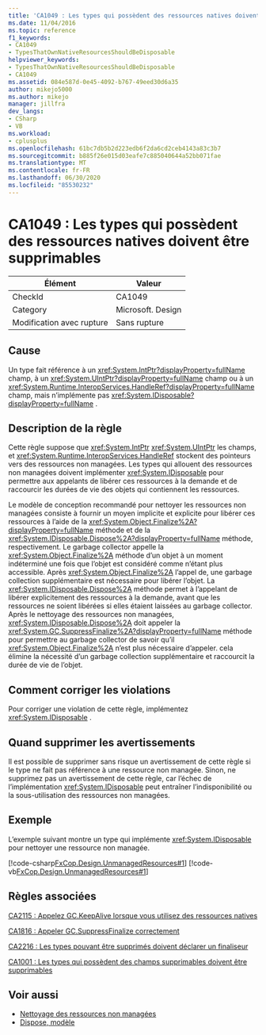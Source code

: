 ```yaml
---
title: 'CA1049 : Les types qui possèdent des ressources natives doivent être supprimables'
ms.date: 11/04/2016
ms.topic: reference
f1_keywords:
- CA1049
- TypesThatOwnNativeResourcesShouldBeDisposable
helpviewer_keywords:
- TypesThatOwnNativeResourcesShouldBeDisposable
- CA1049
ms.assetid: 084e587d-0e45-4092-b767-49eed30d6a35
author: mikejo5000
ms.author: mikejo
manager: jillfra
dev_langs:
- CSharp
- VB
ms.workload:
- cplusplus
ms.openlocfilehash: 61bc7db5b2d223edb6f2da6cd2ceb4143a83c3b7
ms.sourcegitcommit: b885f26e015d03eafe7c885040644a52bb071fae
ms.translationtype: MT
ms.contentlocale: fr-FR
ms.lasthandoff: 06/30/2020
ms.locfileid: "85530232"
---
```

# <a name="ca1049-types-that-own-native-resources-should-be-disposable"></a>CA1049 : Les types qui possèdent des ressources natives doivent être supprimables

|Élément|Valeur|
|-|-|
|CheckId|CA1049|
|Category|Microsoft. Design|
|Modification avec rupture|Sans rupture|

## <a name="cause"></a>Cause

Un type fait référence à un <xref:System.IntPtr?displayProperty=fullName> champ, à un <xref:System.UIntPtr?displayProperty=fullName> champ ou à un <xref:System.Runtime.InteropServices.HandleRef?displayProperty=fullName> champ, mais n’implémente pas <xref:System.IDisposable?displayProperty=fullName> .

## <a name="rule-description"></a>Description de la règle

Cette règle suppose que <xref:System.IntPtr> <xref:System.UIntPtr> les champs, et <xref:System.Runtime.InteropServices.HandleRef> stockent des pointeurs vers des ressources non managées. Les types qui allouent des ressources non managées doivent implémenter <xref:System.IDisposable> pour permettre aux appelants de libérer ces ressources à la demande et de raccourcir les durées de vie des objets qui contiennent les ressources.

Le modèle de conception recommandé pour nettoyer les ressources non managées consiste à fournir un moyen implicite et explicite pour libérer ces ressources à l’aide de la <xref:System.Object.Finalize%2A?displayProperty=fullName> méthode et de la <xref:System.IDisposable.Dispose%2A?displayProperty=fullName> méthode, respectivement. Le garbage collector appelle la <xref:System.Object.Finalize%2A> méthode d’un objet à un moment indéterminé une fois que l’objet est considéré comme n’étant plus accessible. Après <xref:System.Object.Finalize%2A> l’appel de, une garbage collection supplémentaire est nécessaire pour libérer l’objet. La <xref:System.IDisposable.Dispose%2A> méthode permet à l’appelant de libérer explicitement des ressources à la demande, avant que les ressources ne soient libérées si elles étaient laissées au garbage collector. Après le nettoyage des ressources non managées, <xref:System.IDisposable.Dispose%2A> doit appeler la <xref:System.GC.SuppressFinalize%2A?displayProperty=fullName> méthode pour permettre au garbage collector de savoir qu’il <xref:System.Object.Finalize%2A> n’est plus nécessaire d’appeler. cela élimine la nécessité d’un garbage collection supplémentaire et raccourcit la durée de vie de l’objet.

## <a name="how-to-fix-violations"></a>Comment corriger les violations
Pour corriger une violation de cette règle, implémentez <xref:System.IDisposable> .

## <a name="when-to-suppress-warnings"></a>Quand supprimer les avertissements
Il est possible de supprimer sans risque un avertissement de cette règle si le type ne fait pas référence à une ressource non managée. Sinon, ne supprimez pas un avertissement de cette règle, car l’échec de l’implémentation <xref:System.IDisposable> peut entraîner l’indisponibilité ou la sous-utilisation des ressources non managées.

## <a name="example"></a>Exemple
L’exemple suivant montre un type qui implémente <xref:System.IDisposable> pour nettoyer une ressource non managée.

[!code-csharp[FxCop.Design.UnmanagedResources#1](../code-quality/codesnippet/CSharp/ca1049-types-that-own-native-resources-should-be-disposable_1.cs)]
[!code-vb[FxCop.Design.UnmanagedResources#1](../code-quality/codesnippet/VisualBasic/ca1049-types-that-own-native-resources-should-be-disposable_1.vb)]

## <a name="related-rules"></a>Règles associées
[CA2115 : Appelez GC.KeepAlive lorsque vous utilisez des ressources natives](../code-quality/ca2115.md)

[CA1816 : Appeler GC.SuppressFinalize correctement](../code-quality/ca1816.md)

[CA2216 : Les types pouvant être supprimés doivent déclarer un finaliseur](../code-quality/ca2216.md)

[CA1001 : Les types qui possèdent des champs supprimables doivent être supprimables](../code-quality/ca1001.md)

## <a name="see-also"></a>Voir aussi

- [Nettoyage des ressources non managées](/dotnet/standard/garbage-collection/unmanaged)
- [Dispose, modèle](/dotnet/standard/design-guidelines/dispose-pattern)
